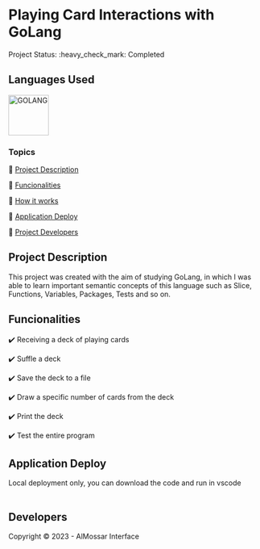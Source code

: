 <h1>Playing Card Interactions with GoLang</h1>
Project Status: :heavy_check_mark: Completed
<br>
<h2>Languages Used</h2>
<p align="left">

  
  <img src="https://cdn.jsdelivr.net/gh/devicons/devicon/icons/go/go-original-wordmark.svg" width="80" height="80" alt="GOLANG"/>              

          
</p>

### Topics

:small_blue_diamond: [Project Description](#project-description)

:small_blue_diamond: [Funcionalities](#funcionalities)

:small_blue_diamond: [How it works](#how-it-works)

:small_blue_diamond: [Application Deploy](#application-deploy)

:small_blue_diamond: [Project Developers](#developers)


## Project Description 

<p align="justify">
  
This project was created with the aim of studying GoLang, in which I was able to learn important semantic concepts of this language such as Slice, Functions, Variables, Packages, Tests and so on. <br>
</p>

## Funcionalities

:heavy_check_mark: Receiving a deck of playing cards

:heavy_check_mark: Suffle a deck 

:heavy_check_mark: Save the deck to a file

:heavy_check_mark: Draw a specific number of cards from the deck

:heavy_check_mark: Print the deck

:heavy_check_mark: Test the entire program

## Application Deploy

Local deployment only, you can download the code and run in vscode
<br>
<br>

## Developers



Copyright :copyright: 2023 - AlMossar Interface
 
  
</span>  
